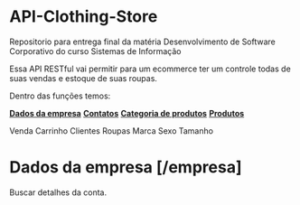 # API-Clothing-Store
Repositorio para entrega final da matéria Desenvolvimento de Software Corporativo do curso Sistemas de Informação

Essa API RESTful vai permitir para um ecommerce ter um controle todas de suas vendas e estoque de suas roupas.

Dentro das funções temos:

[**Dados da empresa**](#reference/recursos/empresa)
[**Contatos**](#reference/recursos/contatos)
[**Categoria de produtos**](#reference/recursos/categorias)
[**Produtos**](#reference/recursos/produtos)

Venda
Carrinho
Clientes
Roupas
Marca
Sexo
Tamanho

# Dados da empresa [/empresa]

Buscar detalhes da conta.
